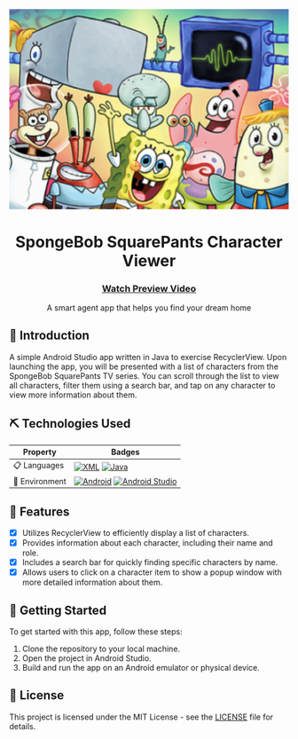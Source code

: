 <div align="center">
    <img src="./assets/spongebob_squarepants_main_characters.png"/>
    <h1>SpongeBob SquarePants Character Viewer</h1>
    <h3>
        <a href="./assets/preview.mp4">
        Watch Preview Video
        </a>
    </h3>
</div>
<div align="center">
    A smart agent app that helps you find your dream home
</div>

## 🧐 Introduction <a name = "introduction"></a>

A simple Android Studio app written in Java to exercise RecyclerView. Upon launching the app, you will be presented with a list of characters from the SpongeBob SquarePants TV series. You can scroll through the list to view all characters, filter them using a search bar, and tap on any character to view more information about them.

## ⛏️ Technologies Used

<table>
    <thead>
        <tr>
            <th>Property</th>
            <th>Badges</th>
        </tr>
    </thead>
    <tbody>
        <tr>
            <td>📋 Languages</td>
            <td>
                <a href="https://www.xml.com/"><img src="https://img.shields.io/badge/XML-%23009900.svg?&style=for-the-badge&logo=xml&logoColor=whitee" alt="XML"></a>
                <a href="https://www.java.com/en/"><img src="https://img.shields.io/badge/java-%23ED8B00.svg?style=for-the-badge&logo=openjdk&logoColor=white" alt="Java"></a>
            </td>
        </tr>
        <tr>
            <td>🚀 Environment</td>
            <td>
                <a href="https://www.android.com/"><img src="https://img.shields.io/badge/Android-34A853.svg?style=for-the-badge&logo=Android&logoColor=white" alt="Android"></a>
                <a href="https://developer.android.com/studio"><img src="https://img.shields.io/badge/Android%20Studio-3DDC84.svg?style=for-the-badge&logo=Android-Studio&logoColor=white" alt="Android Studio"></a>
            </td>
        </tr>
    </tbody>
</table>

## 🎈 Features <a name="features"></a>

- [x] Utilizes RecyclerView to efficiently display a list of characters.
- [x] Provides information about each character, including their name and role.
- [x] Includes a search bar for quickly finding specific characters by name.
- [x] Allows users to click on a character item to show a popup window with more detailed information about them.

## 🏁 Getting Started <a name="getting-started"></a>

To get started with this app, follow these steps:

1. Clone the repository to your local machine.
2. Open the project in Android Studio.
3. Build and run the app on an Android emulator or physical device.

## 📄 License <a name="license"></a>

This project is licensed under the MIT License - see the [LICENSE](LICENSE) file for details.
